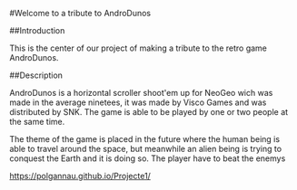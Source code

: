 #Welcome to a tribute to AndroDunos

##Introduction

This is the center of our project of making a tribute to the retro game AndroDunos.

##Description

AndroDunos is a horizontal scroller shoot'em up for NeoGeo wich was made in the average ninetees, it was made by Visco Games and was distributed by SNK. The game is able to be played by one or two people at the same time.

The theme of the game is placed in the future where the human being is able to travel around the space, but meanwhile an alien being is trying to conquest the Earth and it is doing so. The player have to beat the enemys







https://polgannau.github.io/Projecte1/
